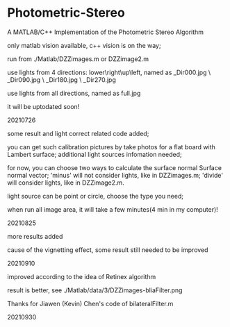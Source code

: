 # Photometric-Stereo
A MATLAB/C++ Implementation of the Photometric Stereo Algorithm

only matlab vision available, c++ vision is on the way;

run from ./Matlab/DZZimages.m or DZZimage2.m

use lights from 4 directions: lower\right\up\left, named as _Dir000.jpg \\ _Dir090.jpg \\ _Dir180.jpg \\ _Dir270.jpg

use lights from all directions, named as full.jpg

it will be uptodated soon!

20210726


some result and light correct related code added;

you can get such calibration pictures by take photos for a flat board with Lambert surface; 
additional light sources infomation needed;

for now, you can choose two ways to calculate the surface normal Surface normal vector; 'minus' will not consider lights, like in DZZimages.m; 'divide' will consider lights, like in DZZimage2.m.

light source can be point or circle, choose the type you need;

when run all image area, it will take a few minutes(4 min in my computer)!

20210825


more results added

cause of the vignetting effect, some result still needed to be improved

20210910


improved according to the idea of Retinex algorithm

result is better, see ./Matlab/data/3/DZZimages-bliaFilter.png

Thanks for Jiawen (Kevin) Chen's code of bilateralFilter.m

20210930
